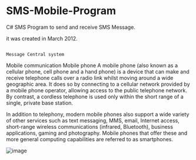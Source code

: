 # SMS-Mobile-Program
C# SMS Program to send and receive SMS Message.


it was created in March 2012.

																			Message Central system

Mobile communication
Mobile phone 
A mobile phone (also known as a cellular phone, cell phone and a hand phone) is a device that can make and receive telephone calls over a radio link whilst moving around a wide geographic area. It does so by connecting to a cellular network provided by a mobile phone operator, allowing access to the public telephone network. By contrast, a cordless telephone is used only within the short range of a single, private base station.
	
In addition to telephony, modern mobile phones also support a wide variety of other services such as text messaging, MMS, email, Internet access, short-range wireless communications (infrared, Bluetooth), business applications, gaming and photography. Mobile phones that offer these and more general computing capabilities are referred to as smartphones.

![image](https://user-images.githubusercontent.com/26040529/123972114-dd9b0280-d9ba-11eb-8792-fb9565efa2d2.png)


